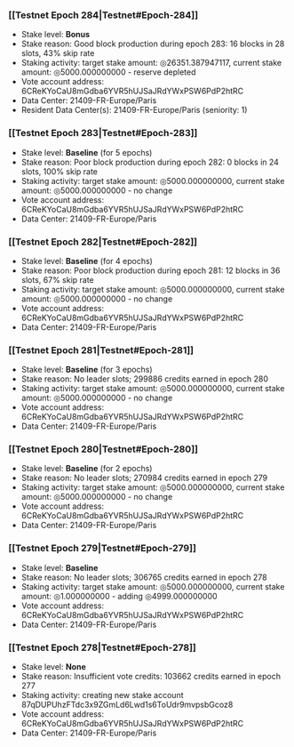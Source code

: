 ### [[Testnet Epoch 284|Testnet#Epoch-284]]
* Stake level: **Bonus**
* Stake reason: Good block production during epoch 283: 16 blocks in 28 slots, 43% skip rate
* Staking activity: target stake amount: ◎26351.387947117, current stake amount: ◎5000.000000000 - reserve depleted
* Vote account address: 6CReKYoCaU8mGdba6YVR5hUJSaJRdYWxPSW6PdP2htRC
* Data Center: 21409-FR-Europe/Paris
* Resident Data Center(s): 21409-FR-Europe/Paris (seniority: 1)
### [[Testnet Epoch 283|Testnet#Epoch-283]]
* Stake level: **Baseline** (for 5 epochs)
* Stake reason: Poor block production during epoch 282: 0 blocks in 24 slots, 100% skip rate
* Staking activity: target stake amount: ◎5000.000000000, current stake amount: ◎5000.000000000 - no change
* Vote account address: 6CReKYoCaU8mGdba6YVR5hUJSaJRdYWxPSW6PdP2htRC
* Data Center: 21409-FR-Europe/Paris
### [[Testnet Epoch 282|Testnet#Epoch-282]]
* Stake level: **Baseline** (for 4 epochs)
* Stake reason: Poor block production during epoch 281: 12 blocks in 36 slots, 67% skip rate
* Staking activity: target stake amount: ◎5000.000000000, current stake amount: ◎5000.000000000 - no change
* Vote account address: 6CReKYoCaU8mGdba6YVR5hUJSaJRdYWxPSW6PdP2htRC
* Data Center: 21409-FR-Europe/Paris
### [[Testnet Epoch 281|Testnet#Epoch-281]]
* Stake level: **Baseline** (for 3 epochs)
* Stake reason: No leader slots; 299886 credits earned in epoch 280
* Staking activity: target stake amount: ◎5000.000000000, current stake amount: ◎5000.000000000 - no change
* Vote account address: 6CReKYoCaU8mGdba6YVR5hUJSaJRdYWxPSW6PdP2htRC
* Data Center: 21409-FR-Europe/Paris
### [[Testnet Epoch 280|Testnet#Epoch-280]]
* Stake level: **Baseline** (for 2 epochs)
* Stake reason: No leader slots; 270984 credits earned in epoch 279
* Staking activity: target stake amount: ◎5000.000000000, current stake amount: ◎5000.000000000 - no change
* Vote account address: 6CReKYoCaU8mGdba6YVR5hUJSaJRdYWxPSW6PdP2htRC
* Data Center: 21409-FR-Europe/Paris
### [[Testnet Epoch 279|Testnet#Epoch-279]]
* Stake level: **Baseline**
* Stake reason: No leader slots; 306765 credits earned in epoch 278
* Staking activity: target stake amount: ◎5000.000000000, current stake amount: ◎1.000000000 - adding ◎4999.000000000
* Vote account address: 6CReKYoCaU8mGdba6YVR5hUJSaJRdYWxPSW6PdP2htRC
* Data Center: 21409-FR-Europe/Paris
### [[Testnet Epoch 278|Testnet#Epoch-278]]
* Stake level: **None**
* Stake reason: Insufficient vote credits: 103662 credits earned in epoch 277
* Staking activity: creating new stake account 87qDUPUhzFTdc3x9ZGmLd6Lwd1s6ToUdr9mvpsbGcoz8
* Vote account address: 6CReKYoCaU8mGdba6YVR5hUJSaJRdYWxPSW6PdP2htRC
* Data Center: 21409-FR-Europe/Paris